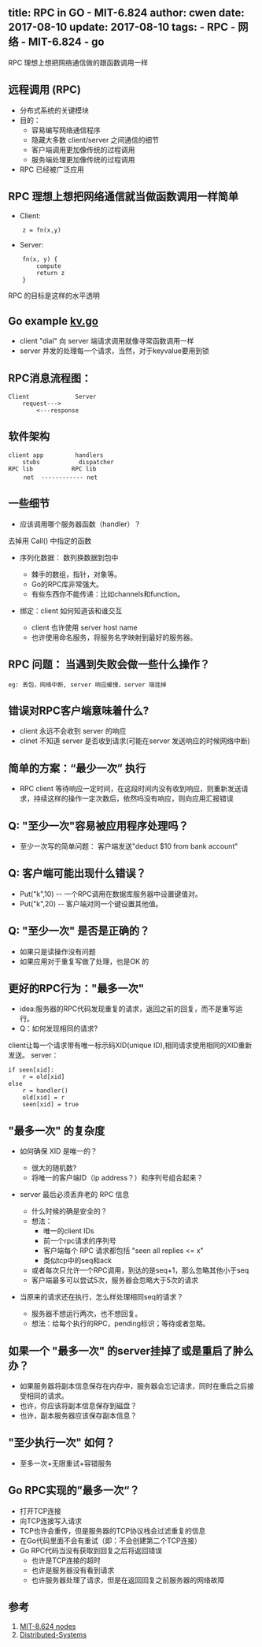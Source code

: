 title: RPC in GO - MIT-6.824
author: cwen
date:  2017-08-10
update:  2017-08-10
tags:
    - RPC
    - 网络
    - MIT-6.824
    - go
---

RPC 理想上想把网络通信做的跟函数调用一样 <!--more-->

## 远程调用 (RPC)

* 分布式系统的关键模块
* 目的：
    * 容易编写网络通信程序
    * 隐藏大多数 client/server 之间通信的细节
    * 客户端调用更加像传统的过程调用
    * 服务端处理更加像传统的过程调用
* RPC 已经被广泛应用

## RPC 理想上想把网络通信就当做函数调用一样简单

* Client:

```
    z = fn(x,y)
```

* Server:

```
    fn(x, y) {
        compute
        return z
    }
```

RPC 的目标是这样的水平透明

## Go example [kv.go](https://pdos.csail.mit.edu/6.824)

* client "dial" 向 server 端请求调用就像寻常函数调用一样
* server 并发的处理每一个请求，当然，对于keyvalue要用到锁

## RPC消息流程图：

```
Client             Server
	request--->
   		<---response
```

## 软件架构

```
client app         handlers
	stubs           dispatcher
RPC lib           RPC lib
 　　net  ------------ net
```

## 一些细节

* 应该调用哪个服务器函数（handler）？

去掉用 Call() 中指定的函数

* 序列化数据： 数列换数据到包中
    * 棘手的数组，指针，对象等。
    * Go的RPC库非常强大。
    * 有些东西你不能传递：比如channels和function。

* 绑定：client 如何知道该和谁交互
    * client 也许使用 server host name
    * 也许使用命名服务，将服务名字映射到最好的服务器。

## RPC 问题： 当遇到失败会做一些什么操作？
    eg: 丢包，网络中断, server 响应缓慢，server 端挂掉

## 错误对RPC客户端意味着什么?

* client 永远不会收到 server 的响应
* clinet 不知道 server 是否收到请求(可能在server 发送响应的时候网络中断)

## 简单的方案：“最少一次” 执行

* RPC client 等待响应一定时间，在这段时间内没有收到响应，则重新发送请求，持续这样的操作一定次数后，依然吗没有响应，则向应用汇报错误

## Q: "至少一次"容易被应用程序处理吗？

* 至少一次写的简单问题： 客户端发送"deduct $10 from bank account"

## Q: 客户端可能出现什么错误？

* Put("k",10) -- 一个RPC调用在数据库服务器中设置键值对。
* Put("k",20) -- 客户端对同一个键设置其他值。

## Q: "至少一次" 是否是正确的？

* 如果只是读操作没有问题
* 如果应用对于重复写做了处理，也是OK 的

## 更好的RPC行为："最多一次"

* idea:服务器的RPC代码发现重复的请求，返回之前的回复，而不是重写运行。
* Q：如何发现相同的请求?

client让每一个请求带有唯一标示码XID(unique ID),相同请求使用相同的XID重新发送。
server：

```
if seen[xid]:
    r = old[xid]
else
    r = handler()
    old[xid] = r
    seen[xid] = true
```

## "最多一次" 的复杂度

* 如何确保 XID 是唯一的？
    * 很大的随机数?
    * 将唯一的客户端ID（ip address？）和序列号组合起来？

* server 最后必须丢弃老的 RPC 信息
    * 什么时候的确是安全的？
    * 想法：
        * 唯一的client  IDs
        * 前一个rpc请求的序列号
        * 客户端每个 RPC 请求都包括 "seen all replies <= x"
        * 类似tcp中的seq和ack
    * 或者每次只允许一个RPC调用，到达的是seq+1，那么忽略其他小于seq
    * 客户端最多可以尝试5次，服务器会忽略大于5次的请求
* 当原来的请求还在执行，怎么样处理相同seq的请求？
    * 服务器不想运行两次，也不想回复。
    * 想法：给每个执行的RPC，pending标识；等待或者忽略。

## 如果一个 "最多一次" 的server挂掉了或是重启了肿么办？

* 如果服务器将副本信息保存在内存中，服务器会忘记请求，同时在重启之后接受相同的请求。
* 也许，你应该将副本信息保存到磁盘？
* 也许，副本服务器应该保存副本信息？

## "至少执行一次" 如何？
* 至多一次+无限重试+容错服务

## Go RPC实现的”最多一次“？

* 打开TCP连接
* 向TCP连接写入请求
* TCP也许会重传，但是服务器的TCP协议栈会过滤重复的信息
* 在Go代码里面不会有重试（即：不会创建第二个TCP连接）
* Go RPC代码当没有获取到回复之后将返回错误
    * 也许是TCP连接的超时
    * 也许是服务器没有看到请求
    * 也许服务器处理了请求，但是在返回回复之前服务器的网络故障

## 参考

1. [MIT-8.624 nodes](https://pdos.csail.mit.edu/6.824/notes/l-rpc.txt)
2. [Distributed-Systems](https://github.com/feixiao/Distributed-Systems)

